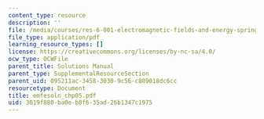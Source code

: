 ```yaml
---
content_type: resource
description: ''
file: /media/courses/res-6-001-electromagnetic-fields-and-energy-spring-2008/3019f880ba0eb8f635ad26b1347c1975_emfesoln_chp05.pdf
file_type: application/pdf
learning_resource_types: []
license: https://creativecommons.org/licenses/by-nc-sa/4.0/
ocw_type: OCWFile
parent_title: Solutions Manual
parent_type: SupplementalResourceSection
parent_uid: 095211ac-3458-3030-9c56-c809018dc6cc
resourcetype: Document
title: emfesoln_chp05.pdf
uid: 3019f880-ba0e-b8f6-35ad-26b1347c1975
---
```

